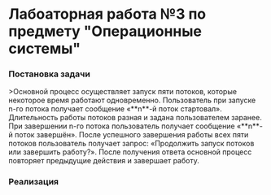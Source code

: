 <h1>Лабоаторная работа №3 по предмету "Операционные системы"</h1>

<h3>Постановка задачи</h3>
>Основной процесс осуществляет запуск пяти потоков, которые некоторое время работают одновременно. Пользователь при запуске n-го потока получает сообщение «**n**-й поток стартовал». Длительность работы потоков разная и задана пользователем заранее. При завершении n-го потока пользователь получает сообщение «**n**-й поток завершён». После успешного завершения работы всех пяти потоков пользователь получает запрос: «Продолжить запуск потоков или завершить работу?». После получения ответа основной процесс повторяет предыдущие действия и завершает работу.

<h3>Реализация</h3>

